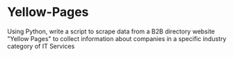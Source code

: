 # Yellow-Pages
Using Python, write a script to scrape data from a B2B directory website "Yellow Pages" to collect information about companies in a specific industry category of IT Services
